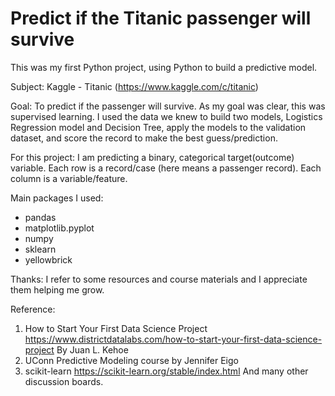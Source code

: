# Predict if the Titanic passenger will survive

This was my first Python project, using Python to build a predictive model.

Subject: 
Kaggle - Titanic (https://www.kaggle.com/c/titanic)

Goal: 
To predict if the passenger will survive. 
As my goal was clear, this was supervised learning. 
I used the data we knew to build two models, Logistics Regression model and Decision Tree, apply the models to the validation dataset, and score the record to make the best guess/prediction.

For this project:
I am predicting a binary, categorical target(outcome) variable.
Each row is a record/case (here means a passenger record).
Each column is a variable/feature.

Main packages I used:
- pandas
- matplotlib.pyplot
- numpy
- sklearn
- yellowbrick


Thanks:
I refer to some resources and course materials and I appreciate them helping me grow.

Reference:
1) How to Start Your First Data Science Project https://www.districtdatalabs.com/how-to-start-your-first-data-science-project By Juan L. Kehoe
2) UConn Predictive Modeling course by Jennifer Eigo
3) scikit-learn https://scikit-learn.org/stable/index.html
And many other discussion boards.
